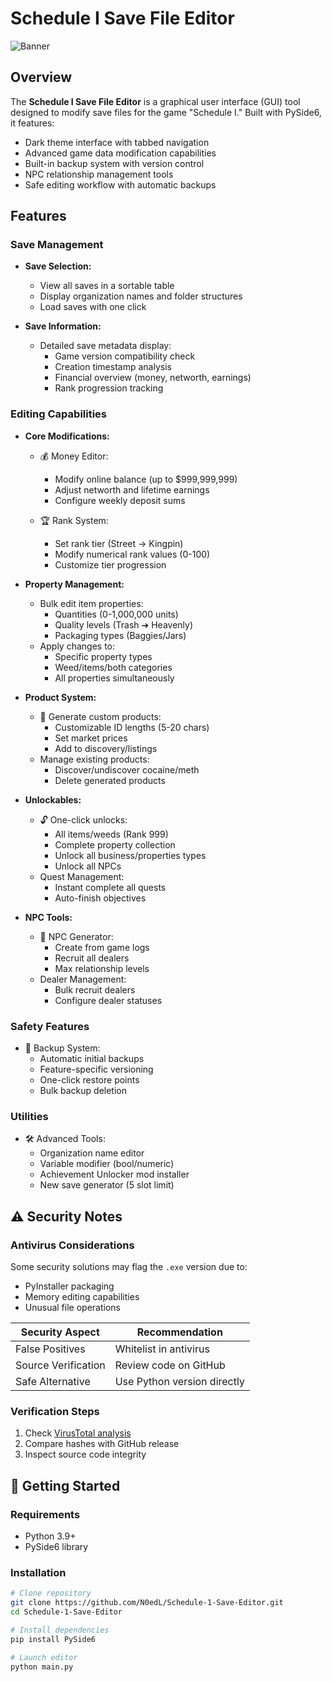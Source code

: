 # Schedule I Save File Editor

![Banner](https://shared.cloudflare.steamstatic.com/store_item_assets/steam/apps/3164500/header.jpg?t=1742853609) <!-- Add actual banner image if available -->

## Overview
The **Schedule I Save File Editor** is a graphical user interface (GUI) tool designed to modify save files for the game "Schedule I." Built with PySide6, it features:

- Dark theme interface with tabbed navigation
- Advanced game data modification capabilities
- Built-in backup system with version control
- NPC relationship management tools
- Safe editing workflow with automatic backups

## Features

### Save Management
- **Save Selection:**
  - View all saves in a sortable table
  - Display organization names and folder structures
  - Load saves with one click

- **Save Information:**
  - Detailed save metadata display:
    - Game version compatibility check
    - Creation timestamp analysis
    - Financial overview (money, networth, earnings)
    - Rank progression tracking

### Editing Capabilities
- **Core Modifications:**
  - 💰 Money Editor: 
    - Modify online balance (up to $999,999,999)
    - Adjust networth and lifetime earnings
    - Configure weekly deposit sums
  
  - 🏆 Rank System: 
    - Set rank tier (Street → Kingpin)
    - Modify numerical rank values (0-100)
    - Customize tier progression

- **Property Management:**
  - Bulk edit item properties:
    - Quantities (0-1,000,000 units)
    - Quality levels (Trash ➔ Heavenly)
    - Packaging types (Baggies/Jars)
  - Apply changes to:
    - Specific property types
    - Weed/items/both categories
    - All properties simultaneously

- **Product System:**
  - 🧪 Generate custom products:
    - Customizable ID lengths (5-20 chars)
    - Set market prices
    - Add to discovery/listings
  - Manage existing products:
    - Discover/undiscover cocaine/meth
    - Delete generated products

- **Unlockables:**
  - 🔓 One-click unlocks:
    - All items/weeds (Rank 999)
    - Complete property collection
    - Unlock all business/properties types
    - Unlock all NPCs
  - Quest Management:
    - Instant complete all quests
    - Auto-finish objectives

- **NPC Tools:**
  - 👥 NPC Generator:
    - Create from game logs
    - Recruit all dealers
    - Max relationship levels
  - Dealer Management:
    - Bulk recruit dealers
    - Configure dealer statuses

### Safety Features
- 🔄 Backup System:
  - Automatic initial backups
  - Feature-specific versioning
  - One-click restore points
  - Bulk backup deletion

### Utilities
- 🛠️ Advanced Tools:
  - Organization name editor
  - Variable modifier (bool/numeric)
  - Achievement Unlocker mod installer
  - New save generator (5 slot limit)

## ⚠️ Security Notes

### Antivirus Considerations
Some security solutions may flag the `.exe` version due to:
- PyInstaller packaging
- Memory editing capabilities
- Unusual file operations

| Security Aspect       | Recommendation                |
|-----------------------|-------------------------------|
| False Positives       | Whitelist in antivirus        |
| Source Verification   | Review code on GitHub         |
| Safe Alternative      | Use Python version directly   |

### Verification Steps
1. Check [VirusTotal analysis](https://www.virustotal.com/)
2. Compare hashes with GitHub release
3. Inspect source code integrity

## 🚀 Getting Started

### Requirements
- Python 3.9+
- PySide6 library

### Installation
```bash
# Clone repository
git clone https://github.com/N0edL/Schedule-1-Save-Editor.git
cd Schedule-1-Save-Editor

# Install dependencies
pip install PySide6

# Launch editor
python main.py
